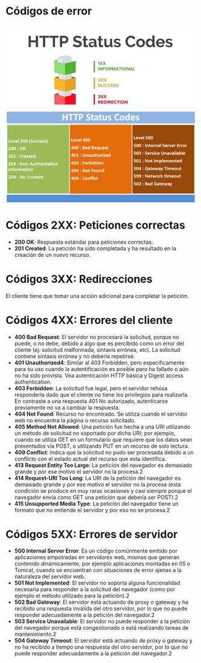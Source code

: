 # Códigos de error


![](assets/warbvz1or1u6t30t5sy3.jpeg)


![](assets/statuscode.png)


# Códigos 2XX: Peticiones correctas

- **200 OK**: Respuesta estándar para peticiones correctas.
- **201 Created**: La petición ha sido completada y ha resultado en la creación de un nuevo recurso.


# Códigos 3XX: Redirecciones

El cliente tiene que tomar una acción adicional para completar la petición.


# Códigos 4XX: Errores del cliente

- **400 Bad Request**: El servidor no procesará la solicitud, porque no puede, o no debe, debido a algo que es percibido como un error del cliente (ej: solicitud malformada, sintaxis errónea, etc). La solicitud contiene sintaxis errónea y no debería repetirse.
- **401 Unauthorized4​**: Similar al 403 Forbidden, pero específicamente para su uso cuando la autentificación es posible pero ha fallado o aún no ha sido provista. Vea autenticación HTTP básica y Digest access authentication.
- **403 Forbidden**: La solicitud fue legal, pero el servidor rehúsa responderla dado que el cliente no tiene los privilegios para realizarla. En contraste a una respuesta 401 No autorizado, autenticarse previamente no va a cambiar la respuesta.
- **404 Not Found**: Recurso no encontrado. Se utiliza cuando el servidor web no encuentra la página o recurso solicitado.
- **405 Method Not Allowed**: Una petición fue hecha a una URI utilizando un método de solicitud no soportado por dicha URI; por ejemplo, cuando se utiliza GET en un formulario que requiere que los datos sean presentados vía POST, o utilizando PUT en un recurso de solo lectura.
- **409 Conflict**: Indica que la solicitud no pudo ser procesada debido a un conflicto con el estado actual del recurso que esta identifica.
- **413 Request Entity Too Large**: La petición del navegador es demasiado grande y por ese motivo el servidor no la procesa.2​
- **414 Request-URI Too Long**: La URI de la petición del navegador es demasiado grande y por ese motivo el servidor no la procesa (esta condición se produce en muy raras ocasiones y casi siempre porque el navegador envía como GET una petición que debería ser POST).2​
- **415 Unsupported Media Type**: La petición del navegador tiene un formato que no entiende el servidor y por eso no se procesa.2​



# Códigos 5XX: Errores de servidor

- **500 Internal Server Error**: Es un código comúnmente emitido por aplicaciones empotradas en servidores web, mismas que generan contenido dinámicamente, por ejemplo aplicaciones montadas en IIS o Tomcat, cuando se encuentran con situaciones de error ajenas a la naturaleza del servidor web.
- **501 Not Implemented**: El servidor no soporta alguna funcionalidad necesaria para responder a la solicitud del navegador (como por ejemplo el método utilizado para la petición).2​
- **502 Bad Gateway**: El servidor está actuando de proxy o gateway y ha recibido una respuesta inválida del otro servidor, por lo que no puede responder adecuadamente a la petición del navegador.2​
- **503 Service Unavailable**: El servidor no puede responder a la petición del navegador porque está congestionado o está realizando tareas de mantenimiento.2​
- **504 Gateway Timeout**: El servidor está actuando de proxy o gateway y no ha recibido a tiempo una respuesta del otro servidor, por lo que no puede responder adecuadamente a la petición del navegador.2​

